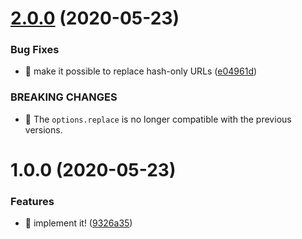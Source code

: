 # [2.0.0](https://github.com/suin/gatsby-rehype-replace-urls/compare/v1.0.0...v2.0.0) (2020-05-23)


### Bug Fixes

* 🐛 make it possible to replace hash-only URLs ([e04961d](https://github.com/suin/gatsby-rehype-replace-urls/commit/e04961dc7a1adc7324375ca81d9c1063ee909c40))


### BREAKING CHANGES

* 🧨 The `options.replace` is no longer compatible with the previous
versions.

# 1.0.0 (2020-05-23)


### Features

* 🎸 implement it! ([9326a35](https://github.com/suin/gatsby-rehype-replace-urls/commit/9326a35d4e40c58fd2454e869147e3f6410effdb))
